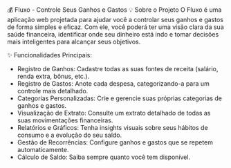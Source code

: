 💰 Fluxo - Controle Seus Ganhos e Gastos
💡 Sobre o Projeto
O Fluxo é uma aplicação web projetada para ajudar você a controlar seus ganhos e gastos de forma simples e eficaz. Com ele, você poderá ter uma visão clara da sua saúde financeira, identificar onde seu dinheiro está indo e tomar decisões mais inteligentes para alcançar seus objetivos.

✨ Funcionalidades Principais:
- Registro de Ganhos: Cadastre todas as suas fontes de receita (salário, renda extra, bônus, etc.).
- Registro de Gastos: Anote cada despesa, categorizando-a para um controle mais detalhado.
- Categorias Personalizadas: Crie e gerencie suas próprias categorias de ganhos e gastos.
- Visualização de Extrato: Consulte um extrato detalhado de todas as suas movimentações financeiras.
- Relatórios e Gráficos: Tenha insights visuais sobre seus hábitos de consumo e a evolução do seu saldo.
- Gestão de Recorrências: Configure ganhos e gastos que se repetem automaticamente.
- Cálculo de Saldo: Saiba sempre quanto você tem disponível.

